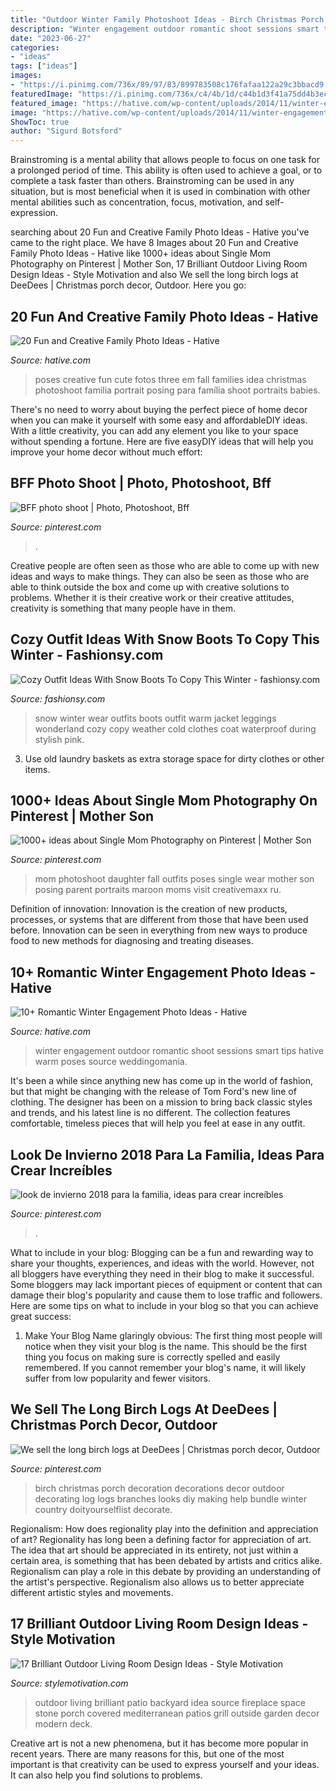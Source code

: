 ```yaml
---
title: "Outdoor Winter Family Photoshoot Ideas - Birch Christmas Porch Decoration Decorations Decor Outdoor Decorating Log Logs Branches Looks Diy Making Help Bundle Winter Country Doityourselflist Decorate"
description: "Winter engagement outdoor romantic shoot sessions smart tips hative warm poses source weddingomania"
date: "2023-06-27"
categories:
- "ideas"
tags: ["ideas"]
images:
- "https://i.pinimg.com/736x/89/97/83/899783508c176fafaa122a29c3bbacd9.jpg"
featuredImage: "https://i.pinimg.com/736x/c4/4b/1d/c44b1d3f41a75dd4b3ec395e2647add3--best-christmas-vintage-christmas.jpg"
featured_image: "https://hative.com/wp-content/uploads/2014/11/winter-engagement-photo-ideas/8-winter-engagement-photo-ideas.jpg"
image: "https://hative.com/wp-content/uploads/2014/11/winter-engagement-photo-ideas/8-winter-engagement-photo-ideas.jpg"
ShowToc: true
author: "Sigurd Botsford"
---
```



Brainstroming is a mental ability that allows people to focus on one task for a prolonged period of time. This ability is often used to achieve a goal, or to complete a task faster than others. Brainstroming can be used in any situation, but is most beneficial when it is used in combination with other mental abilities such as concentration, focus, motivation, and self-expression.

	

		
searching about 20 Fun and Creative Family Photo Ideas - Hative you've came to the right place. We have 8 Images about 20 Fun and Creative Family Photo Ideas - Hative like 1000+ ideas about Single Mom Photography on Pinterest | Mother Son, 17 Brilliant Outdoor Living Room Design Ideas - Style Motivation and also We sell the long birch logs at DeeDees | Christmas porch decor, Outdoor. Here you go:
		
    
## 20 Fun And Creative Family Photo Ideas - Hative

<img loading=lazy src="https://hative.com/wp-content/uploads/2014/11/family-photo-ideas/2-fun-creative-family-photo-ideas.jpg" onerror="this.onerror=null;this.src='https://tse2.mm.bing.net/th?id=OIP.b1wpTkicjM7rPHsDfKCLfAHaLH&amp;pid=15.1';" alt="20 Fun and Creative Family Photo Ideas - Hative">

_Source: hative.com_

>poses creative fun cute fotos three em fall families idea christmas photoshoot familia portrait posing para família shoot portraits babies. 

	

There's no need to worry about buying the perfect piece of home decor when you can make it yourself with some easy and affordableDIY ideas. With a little creativity, you can add any element you like to your space without spending a fortune. Here are five easyDIY ideas that will help you improve your home decor without much effort: 

    
## BFF Photo Shoot | Photo, Photoshoot, Bff

<img loading=lazy src="https://i.pinimg.com/736x/89/a9/3e/89a93eb3d829f2260a0c91f120cd44fb.jpg" onerror="this.onerror=null;this.src='https://tse2.mm.bing.net/th?id=OIP.0smEHqmG6bRABo6I-p7qCQHaKq&amp;pid=15.1';" alt="BFF photo shoot | Photo, Photoshoot, Bff">

_Source: pinterest.com_

>. 

	

Creative people are often seen as those who are able to come up with new ideas and ways to make things. They can also be seen as those who are able to think outside the box and come up with creative solutions to problems. Whether it is their creative work or their creative attitudes, creativity is something that many people have in them.

    
## Cozy Outfit Ideas With Snow Boots To Copy This Winter - Fashionsy.com

<img loading=lazy src="http://fashionsy.com/wp-content/uploads/2016/01/snow-day-outfits-630x945.jpg" onerror="this.onerror=null;this.src='https://tse1.mm.bing.net/th?id=OIP.Z1HcQu2m_2OiDF5gTgY2QAHaLH&amp;pid=15.1';" alt="Cozy Outfit Ideas With Snow Boots To Copy This Winter - fashionsy.com">

_Source: fashionsy.com_

>snow winter wear outfits boots outfit warm jacket leggings wonderland cozy copy weather cold clothes coat waterproof during stylish pink. 

	

3. Use old laundry baskets as extra storage space for dirty clothes or other items.

    
## 1000+ Ideas About Single Mom Photography On Pinterest | Mother Son

<img loading=lazy src="https://i.pinimg.com/736x/92/28/d7/9228d7fe41722dbb0273d144f90c7ed3--single-mom-photography-single-moms.jpg" onerror="this.onerror=null;this.src='https://tse4.mm.bing.net/th?id=OIP.s7wR2BywpIHcGjVYzl94PQHaLH&amp;pid=15.1';" alt="1000+ ideas about Single Mom Photography on Pinterest | Mother Son">

_Source: pinterest.com_

>mom photoshoot daughter fall outfits poses single wear mother son posing parent portraits maroon moms visit creativemaxx ru. 

	

Definition of innovation:
Innovation is the creation of new products, processes, or systems that are different from those that have been used before. Innovation can be seen in everything from new ways to produce food to new methods for diagnosing and treating diseases.

    
## 10+ Romantic Winter Engagement Photo Ideas - Hative

<img loading=lazy src="https://hative.com/wp-content/uploads/2014/11/winter-engagement-photo-ideas/8-winter-engagement-photo-ideas.jpg" onerror="this.onerror=null;this.src='https://tse3.mm.bing.net/th?id=OIP.6dEU46Saaqnl5MT6QloPFQHaLH&amp;pid=15.1';" alt="10+ Romantic Winter Engagement Photo Ideas - Hative">

_Source: hative.com_

>winter engagement outdoor romantic shoot sessions smart tips hative warm poses source weddingomania. 

	

It's been a while since anything new has come up in the world of fashion, but that might be changing with the release of Tom Ford's new line of clothing. The designer has been on a mission to bring back classic styles and trends, and his latest line is no different. The collection features comfortable, timeless pieces that will help you feel at ease in any outfit.

    
## Look De Invierno 2018 Para La Familia, Ideas Para Crear Increíbles

<img loading=lazy src="https://i.pinimg.com/736x/89/97/83/899783508c176fafaa122a29c3bbacd9.jpg" onerror="this.onerror=null;this.src='https://tse3.mm.bing.net/th?id=OIP.eBEfOtsr4nfYhZte0XTbNgHaLH&amp;pid=15.1';" alt="look de invierno 2018 para la familia, ideas para crear increíbles">

_Source: pinterest.com_

>. 

	

What to include in your blog:
Blogging can be a fun and rewarding way to share your thoughts, experiences, and ideas with the world. However, not all bloggers have everything they need in their blog to make it successful. Some bloggers may lack important pieces of equipment or content that can damage their blog's popularity and cause them to lose traffic and followers. Here are some tips on what to include in your blog so that you can achieve great success:
1. Make Your Blog Name glaringly obvious: The first thing most people will notice when they visit your blog is the name. This should be the first thing you focus on making sure is correctly spelled and easily remembered. If you cannot remember your blog's name, it will likely suffer from low popularity and fewer visitors.


    
## We Sell The Long Birch Logs At DeeDees | Christmas Porch Decor, Outdoor

<img loading=lazy src="https://i.pinimg.com/736x/c4/4b/1d/c44b1d3f41a75dd4b3ec395e2647add3--best-christmas-vintage-christmas.jpg" onerror="this.onerror=null;this.src='https://tse3.mm.bing.net/th?id=OIP.7KY2lhw7filQ-qcHY8sgagHaLJ&amp;pid=15.1';" alt="We sell the long birch logs at DeeDees | Christmas porch decor, Outdoor">

_Source: pinterest.com_

>birch christmas porch decoration decorations decor outdoor decorating log logs branches looks diy making help bundle winter country doityourselflist decorate. 

	

Regionalism: How does regionality play into the definition and appreciation of art?
Regionality has long been a defining factor for appreciation of art. The idea that art should be appreciated in its entirety, not just within a certain area, is something that has been debated by artists and critics alike. Regionalism can play a role in this debate by providing an understanding of the artist's perspective. Regionalism also allows us to better appreciate different artistic styles and movements.

    
## 17 Brilliant Outdoor Living Room Design Ideas - Style Motivation

<img loading=lazy src="http://www.stylemotivation.com/wp-content/uploads/2014/01/19-Brilliant-Outdoor-Living-Room-Design-Ideas-8.jpg" onerror="this.onerror=null;this.src='https://tse4.mm.bing.net/th?id=OIP.2fozcPQe7CmA0mkAOoOlbQHaJ9&amp;pid=15.1';" alt="17 Brilliant Outdoor Living Room Design Ideas - Style Motivation">

_Source: stylemotivation.com_

>outdoor living brilliant patio backyard idea source fireplace space stone porch covered mediterranean patios grill outside garden decor modern deck. 

	

Creative art is not a new phenomena, but it has become more popular in recent years. There are many reasons for this, but one of the most important is that creativity can be used to express yourself and your ideas. It can also help you find solutions to problems.

